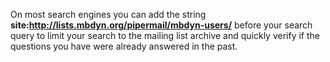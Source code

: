 On most search engines you can add the string **site:http://lists.mbdyn.org/pipermail/mbdyn-users/** before your search query to limit your search to the mailing list archive and quickly verify if the questions you have were already answered in the past.
